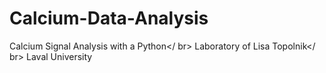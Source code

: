 # Calcium-Data-Analysis
Calcium Signal Analysis with a Python</ br>
Laboratory of Lisa Topolnik</ br>
Laval University
